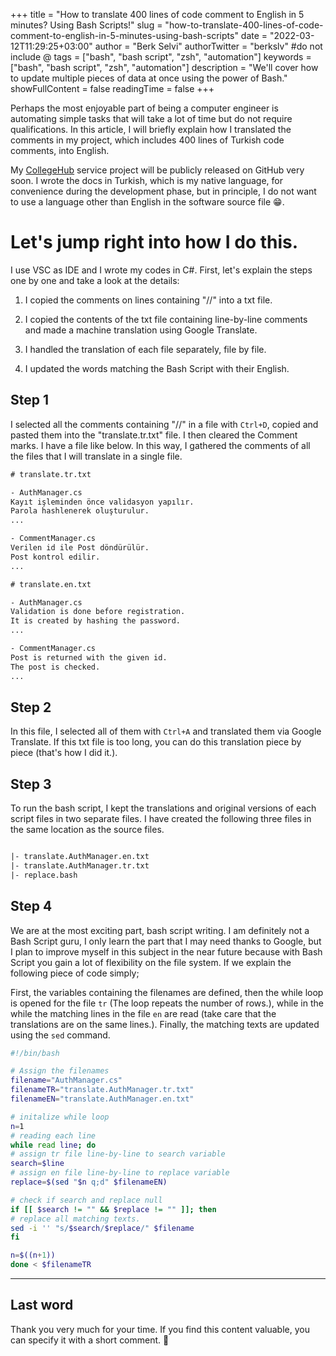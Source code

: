 +++
title = "How to translate 400 lines of code comment to English in 5 minutes? Using Bash Scripts!"
slug = "how-to-translate-400-lines-of-code-comment-to-english-in-5-minutes-using-bash-scripts"
date = "2022-03-12T11:29:25+03:00"
author = "Berk Selvi"
authorTwitter = "berkslv" #do not include @
tags = ["bash", "bash script", "zsh", "automation"]
keywords = ["bash", "bash script", "zsh", "automation"]
description = "We'll cover how to update multiple pieces of data at once using the power of Bash."
showFullContent = false
readingTime = false
+++

Perhaps the most enjoyable part of being a computer engineer is automating simple tasks that will take a lot of time but do not require qualifications. In this article, I will briefly explain how I translated the comments in my project, which includes 400 lines of Turkish code comments, into English.

My [CollegeHub](https://github.com/college-hub) service project will be publicly released on GitHub very soon. I wrote the docs in Turkish, which is my native language, for convenience during the development phase, but in principle, I do not want to use a language other than English in the software source file 😁.

# Let's jump right into how I do this.

I use VSC as IDE and I wrote my codes in C#. First, let's explain the steps one by one and take a look at the details:

1. I copied the comments on lines containing "//" into a txt file.

2. I copied the contents of the txt file containing line-by-line comments and made a machine translation using Google Translate.

3. I handled the translation of each file separately, file by file.

4. I updated the words matching the Bash Script with their English.


## Step 1

I selected all the comments containing "//" in a file with `Ctrl+D`, copied and pasted them into the "translate.tr.txt" file. I then cleared the Comment marks. I have a file like below. In this way, I gathered the comments of all the files that I will translate in a single file.

```txt
# translate.tr.txt

- AuthManager.cs
Kayıt işleminden önce validasyon yapılır.
Parola hashlenerek oluşturulur.
...

- CommentManager.cs
Verilen id ile Post döndürülür.
Post kontrol edilir. 
...

```

```txt
# translate.en.txt

- AuthManager.cs
Validation is done before registration.
It is created by hashing the password.
...

- CommentManager.cs
Post is returned with the given id.
The post is checked.
...

```

## Step 2

In this file, I selected all of them with `Ctrl+A` and translated them via Google Translate. If this txt file is too long, you can do this translation piece by piece (that's how I did it.).

## Step 3

To run the bash script, I kept the translations and original versions of each script files in two separate files. I have created the following three files in the same location as the source files.

```txt

|- translate.AuthManager.en.txt
|- translate.AuthManager.tr.txt
|- replace.bash

```

## Step 4
   
We are at the most exciting part, bash script writing. I am definitely not a Bash Script guru, I only learn the part that I may need thanks to Google, but I plan to improve myself in this subject in the near future because with Bash Script you gain a lot of flexibility on the file system. If we explain the following piece of code simply;
   
First, the variables containing the filenames are defined, then the while loop is opened for the file `tr` (The loop repeats the number of rows.), while in the while the matching lines in the file `en` are read (take care that the translations are on the same lines.). Finally, the matching texts are updated using the `sed` command.

```bash
#!/bin/bash

# Assign the filenames
filename="AuthManager.cs"
filenameTR="translate.AuthManager.tr.txt"
filenameEN="translate.AuthManager.en.txt"

# initalize while loop
n=1
# reading each line
while read line; do
# assign tr file line-by-line to search variable
search=$line
# assign en file line-by-line to replace variable
replace=$(sed "$n q;d" $filenameEN)

# check if search and replace null
if [[ $search != "" && $replace != "" ]]; then
# replace all matching texts.
sed -i '' "s/$search/$replace/" $filename
fi

n=$((n+1))
done < $filenameTR

```

---

## Last word

Thank you very much for your time. If you find this content valuable, you can specify it with a short comment. 🥳
